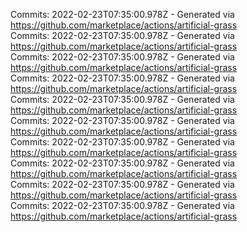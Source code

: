 Commits: 2022-02-23T07:35:00.978Z - Generated via https://github.com/marketplace/actions/artificial-grass
<br>
Commits: 2022-02-23T07:35:00.978Z - Generated via https://github.com/marketplace/actions/artificial-grass
<br>
Commits: 2022-02-23T07:35:00.978Z - Generated via https://github.com/marketplace/actions/artificial-grass
<br>
Commits: 2022-02-23T07:35:00.978Z - Generated via https://github.com/marketplace/actions/artificial-grass
<br>
Commits: 2022-02-23T07:35:00.978Z - Generated via https://github.com/marketplace/actions/artificial-grass
<br>
Commits: 2022-02-23T07:35:00.978Z - Generated via https://github.com/marketplace/actions/artificial-grass
<br>
Commits: 2022-02-23T07:35:00.978Z - Generated via https://github.com/marketplace/actions/artificial-grass
<br>
Commits: 2022-02-23T07:35:00.978Z - Generated via https://github.com/marketplace/actions/artificial-grass
<br>
Commits: 2022-02-23T07:35:00.978Z - Generated via https://github.com/marketplace/actions/artificial-grass
<br>
Commits: 2022-02-23T07:35:00.978Z - Generated via https://github.com/marketplace/actions/artificial-grass
<br>
